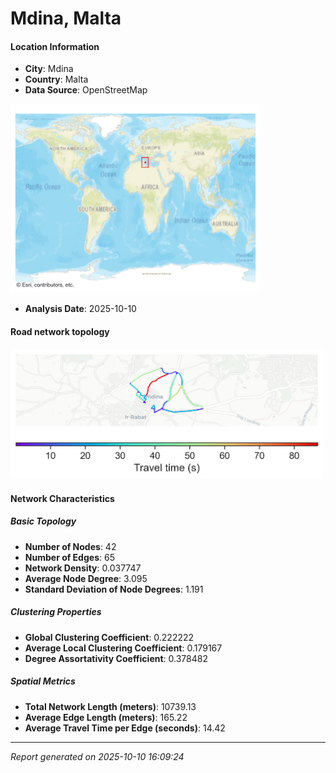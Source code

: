 # Mdina, Malta

#### Location Information

- **City**: Mdina
- **Country**: Malta
- **Data Source**: OpenStreetMap
<img src="Mdina_location.png" alt="Mdina Location Map" width="400" />

- **Analysis Date**: 2025-10-10

#### Road network topology

<img src="Mdina_network_map.png" alt="Mdina Road Network Map" width="500"/>

#### Network Characteristics

##### Basic Topology

- **Number of Nodes**: 42
- **Number of Edges**: 65
- **Network Density**: 0.037747
- **Average Node Degree**: 3.095
- **Standard Deviation of Node Degrees**: 1.191

##### Clustering Properties

- **Global Clustering Coefficient**: 0.222222
- **Average Local Clustering Coefficient**: 0.179167
- **Degree Assortativity Coefficient**: 0.378482

##### Spatial Metrics

- **Total Network Length (meters)**: 10739.13
- **Average Edge Length (meters)**: 165.22
- **Average Travel Time per Edge (seconds)**: 14.42

---
*Report generated on 2025-10-10 16:09:24*
